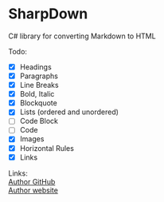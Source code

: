 # SharpDown

C# library for converting Markdown to HTML

Todo:
- [x] Headings
- [x] Paragraphs
- [x] Line Breaks
- [x] Bold, Italic
- [x] Blockquote
- [x] Lists (ordered and unordered)
- [ ] Code Block
- [ ] Code
- [x] Images
- [x] Horizontal Rules
- [x] Links

Links:  
[Author GitHub](https://github.com/Martan03)  
[Author website](https://martan03.github.io/Portfolio/)
